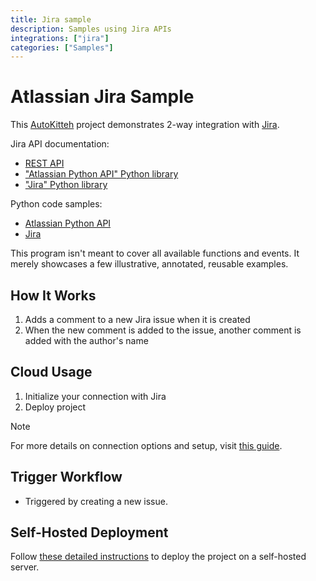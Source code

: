 ```yaml
---
title: Jira sample
description: Samples using Jira APIs
integrations: ["jira"]
categories: ["Samples"]
---
```


# Atlassian Jira Sample

This [AutoKitteh](https://github.com/autokitteh/autokitteh) project
demonstrates 2-way integration with
[Jira](https://www.atlassian.com/software/jira/guides/).

Jira API documentation:

- [REST API](https://developer.atlassian.com/cloud/jira/platform/rest/v3/intro/)
- ["Atlassian Python API" Python library](https://atlassian-python-api.readthedocs.io/)
- ["Jira" Python library](https://jira.readthedocs.io/)

Python code samples:

- [Atlassian Python API](https://github.com/atlassian-api/atlassian-python-api/tree/master/examples/jira)
- [Jira](https://github.com/pycontribs/jira/tree/main/examples)

This program isn't meant to cover all available functions and events. It
merely showcases a few illustrative, annotated, reusable examples.

## How It Works

1. Adds a comment to a new Jira issue when it is created
2. When the new comment is added to the issue, another comment is added with the author's name

## Cloud Usage

1. Initialize your connection with Jira
2. Deploy project

> [!NOTE]
> For more details on connection options and setup, visit [this guide](https://docs.autokitteh.com/integrations/atlassian/connection).

## Trigger Workflow

- Triggered by creating a new issue.

## Self-Hosted Deployment

Follow [these detailed instructions](https://docs.autokitteh.com/get_started/deployment) to deploy the project on a self-hosted server.
